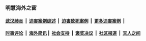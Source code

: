 
### 明慧海外之窗

####  [武汉肺炎](indexes/365.md?t=06241901) &nbsp;|&nbsp;  [迫害案例综述](indexes/328.md?t=06241901) &nbsp;|&nbsp; [迫害致死案例](indexes/277.md?t=06241901)  &nbsp;|&nbsp; [更多迫害案例](indexes/81.md?t=06241901)  &nbsp;|&nbsp; 
####  [时事评论](indexes/19.md?t=06241901) &nbsp;|&nbsp; [海外简讯](indexes/245.md?t=06241901)&nbsp;|&nbsp;  [社会支持](indexes/140.md?t=06241901) &nbsp;|&nbsp; [褒奖决议](indexes/282.md?t=06241901) &nbsp;|&nbsp; [社区报道](indexes/91.md?t=06241901)  &nbsp;|&nbsp; [天人之间](indexes/78.md?t=06241901) 


